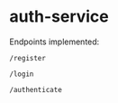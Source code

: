 # auth-service

Endpoints implemented:

```http
/register
```

```http
/login
```

```http
/authenticate
```